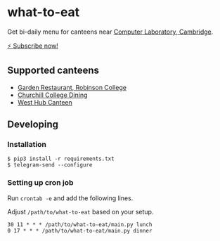 # what-to-eat

Get bi-daily menu for canteens near [Computer Laboratory, Cambridge](https://www.cst.cam.ac.uk/).

[⚡️ Subscribe now!](https://t.me/what_to_eat_near_CL_Cambridge)

## Supported canteens

* [Garden Restaurant, Robinson College](https://www.robinson.cam.ac.uk/college-life/garden-restaurant-menu)
* [Churchill College Dining](https://www.chu.cam.ac.uk/campus-facilities/college-dining/menus/)
* [West Hub Canteen](https://www.westcambridgehub.uk/canteen)

## Developing

### Installation

```
$ pip3 install -r requirements.txt
$ telegram-send --configure
```

### Setting up cron job

Run `crontab -e` and add the following lines.

Adjust `/path/to/what-to-eat` based on your setup.

```
30 11 * * * /path/to/what-to-eat/main.py lunch
0 17 * * * /path/to/what-to-eat/main.py dinner
```
